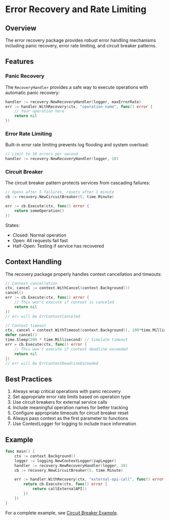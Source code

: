 # Error Recovery and Rate Limiting

## Overview
The error recovery package provides robust error handling mechanisms including panic recovery, error rate limiting, and circuit breaker patterns.

## Features

### Panic Recovery
The `RecoveryHandler` provides a safe way to execute operations with automatic panic recovery:

```go
handler := recovery.NewRecoveryHandler(logger, maxErrorRate)
err := handler.WithRecovery(ctx, "operation-name", func() error {
    // Your operation here
    return nil
})
```

### Error Rate Limiting
Built-in error rate limiting prevents log flooding and system overload:

```go
// Limit to 10 errors per second
handler := recovery.NewRecoveryHandler(logger, 10)
```

### Circuit Breaker
The circuit breaker pattern protects services from cascading failures:

```go
// Opens after 5 failures, resets after 1 minute
cb := recovery.NewCircuitBreaker(5, time.Minute)

err := cb.Execute(ctx, func() error {
    return someOperation()
})
```

States:
- Closed: Normal operation
- Open: All requests fail fast
- Half-Open: Testing if service has recovered

## Context Handling

The recovery package properly handles context cancellation and timeouts:

```go
// Context cancellation
ctx, cancel := context.WithCancel(context.Background())
cancel()
err := cb.Execute(ctx, func() error {
    // This won't execute if context is canceled
    return nil
})
// err will be ErrContextCanceled

// Context timeout
ctx, cancel = context.WithTimeout(context.Background(), 100*time.Millisecond)
defer cancel()
time.Sleep(200 * time.Millisecond) // Simulate timeout
err = cb.Execute(ctx, func() error {
    // This won't execute if context deadline exceeded
    return nil
})
// err will be ErrContextDeadlineExceeded
```

## Best Practices

1. Always wrap critical operations with panic recovery
2. Set appropriate error rate limits based on operation type
3. Use circuit breakers for external service calls
4. Include meaningful operation names for better tracking
5. Configure appropriate timeouts for circuit breaker reset
6. Always pass context as the first parameter to functions
7. Use ContextLogger for logging to include trace information

## Example

```go
func main() {
    ctx := context.Background()
    logger := logging.NewContextLogger(zapLogger)
    handler := recovery.NewRecoveryHandler(logger, 10)
    cb := recovery.NewCircuitBreaker(5, time.Minute)

    err := handler.WithRecovery(ctx, "external-api-call", func() error {
        return cb.Execute(ctx, func() error {
            return callExternalAPI()
        })
    })
}
```

For a complete example, see [Circuit Breaker Example](../examples/recovery/circuit_breaker_example.go).
